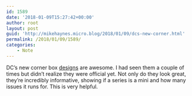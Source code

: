 ```yaml
---
id: 1589
date: '2018-01-09T15:27:42+00:00'
author: root
layout: post
guid: 'http://mikehaynes.micro.blog/2018/01/09/dcs-new-corner.html'
permalink: /2018/01/09/1589/
categories:
    - Note
---
```


DC’s new corner box [designs](https://www.instagram.com/p/BdkjSDghiQF/) are awesome. I had seen them a couple of times but didn’t realize they were official yet. Not only do they look great, they’re incredibly informative, showing if a series is a mini and how many issues it runs for. This is very helpful.